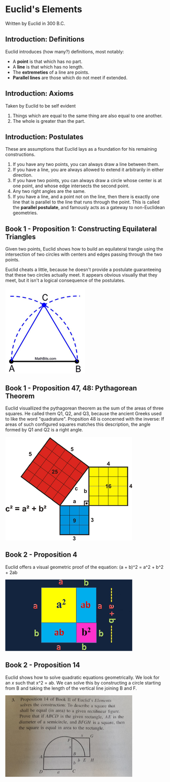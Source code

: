 # Euclid's Elements
Written by Euclid in 300 B.C.

## Introduction: Definitions
Euclid introduces (how many?) definitions, most notably:
* A **point** is that which has no part.
* A **line** is that which has no length.
* The **extremeties** of a line are points.
* **Parallel lines** are those which do not meet if extended.

## Introduction: Axioms
Taken by Euclid to be self evident

1) Things which are equal to the same thing are also equal to one another.
2) The whole is greater than the part. 

## Introduction: Postulates
These are assumptions that Euclid lays as a foundation for his remaining constructions.

1) If you have any two points, you can always draw a line between them.
2) If you have a line, you are always allowed to extend it arbitrarily in either direction.
3) If you have two points, you can always draw a circle whose center is at one point, and whose edge intersects the second point.
4) Any two right angles are the same.
5) If you have a line, and a point not on the line, then there is exactly one line that is parallel to the line that runs through the point. This is called the **parallel postulate**, and famously acts as a gateway to non-Euclidean geometries.

## Book 1 - Proposition 1: Constructing Equilateral Triangles
Given two points, Euclid shows how to build an equilateral trangle using the intersection of two circles with centers and edges passing through the two points.

Euclid cheats a little, because he doesn't provide a postulate guaranteeing that these two circles actually meet. It appears obvious visually that they meet, but it isn't a logical consequence of the postulates.

![Pythagorean Theorem](media/equilateral_triangle_construction.webp)

## Book 1 - Proposition 47, 48: Pythagorean Theorem
Euclid visuallized the pythagorean theorem as the sum of the areas of three squares.
He called them Q1, Q2, and Q3, because the ancient Greeks used to like the word "quadrature". Propsition 48 is concerned with the inverse: If areas of such configured squares matches this description, the angle formed by Q1 and Q2 is a right angle.

![Pythagorean Theorem Construction](media/pythagorean_theorem.webp)

## Book 2 - Proposition 4
Euclid offers a visual geometric proof of the equation:
(a + b)^2 = a^2 + b^2 + 2ab

![**(a + b)^2 = a^2 + b^2 + 2ab**](media/euclids_elements_book_2_prop_4.webp)

## Book 2 - Proposition 14
Euclid shows how to solve quadratic equations geometrically.
We look for an *x* such that x^2 = ab. We can solve this by constructing a circle starting from B and taking the length of the vertical line joining B and F.

![Book 2 Proposition 14](media/euclids_elements_book_2_prop_14.webp)